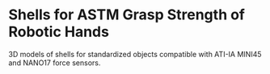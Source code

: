# Shells for ASTM Grasp Strength of Robotic Hands
3D models of shells for standardized objects compatible with ATI-IA MINI45 and NANO17 force sensors.
